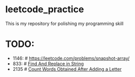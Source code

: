 # leetcode_practice

This is my repository for polishing my programming skill


# TODO:
- 1146: # https://leetcode.com/problems/snapshot-array/
- 833:  # [Find And Replace in String](https://leetcode.com/problems/find-and-replace-in-string/)
- 2135  # [Count Words Obtained After Adding a Letter](https://leetcode.com/problems/count-words-obtained-after-adding-a-letter/)